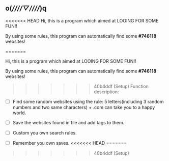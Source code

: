 ## o(*////▽////*)q

<<<<<<< HEAD
Hi, this is a program which aimed at LOOING FOR SOME FUN!!

By using some rules, this program can automatically find some **#746118** websites!

=======


Hi, this is a program which aimed at LOOING FOR SOME FUN!!



By using some rules, this program can automatically find some **#746118** websites!



>>>>>>> 40b4ddf (Setup)
Function description:

- [ ] Find some random websites using the rule: 5 letters(including 3 random numbers and two same characters) + .com can take you to a happy world.

- [ ] Save the websites found in file and add tags to them.

- [ ] Custom you own search rules.

- [ ] Remember you own saves.
<<<<<<< HEAD
=======


>>>>>>> 40b4ddf (Setup)
